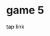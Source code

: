 <h1>game 5</h1>
<a href="https://raffneptune-game5.vercel.app" style="color: black; text-decoration: none;">tap link</a>
